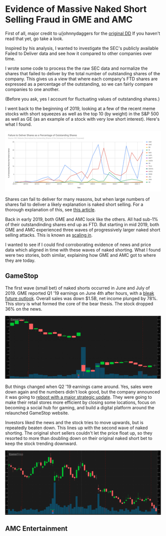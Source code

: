 # Evidence of Massive Naked Short Selling Fraud in GME and AMC

First of all, major credit to u/johnnydaggers for the [original DD](https://www.reddit.com/r/wallstreetbets/comments/l97ykd/the_real_reason_wall_street_is_terrified_of_the/)
If you haven't read that yet, go take a look.

Inspired by his analysis, I wanted to investigate the SEC's publicly available
Failed to Deliver data and see how it compared to other companies over time.

I wrote some code to process the the raw SEC data and normalize the shares that
failed to deliver by the total number of outstanding shares of the company. This
gives us a view that where each company's FTD shares are expressed as a percentage
of the outstanding, so we can fairly compare companies to one another.

(Before you ask, yes I account for fluctuating values of outstanding shares.)

I went back to the beginning of 2019, looking at a few of the recent meme
stocks with short squeezes as well as the top 10 (by weight) in the S&P 500 as
well as GE (as an example of a stock with very low short interest). Here's what
I found.

![Failure to Deliver](failure_to_deliver.png)

Shares can fail to deliver for many reasons, but when large numbers of shares
fail to deliver a likely explanation is naked short selling. For a thorough
explanation of this, see [this article](http://counterfeitingstock.com/CS2.0/CounterfeitingStock.html).

Back in early 2019, both GME and AMC look like the others. All had sub-1% of
their outstandinding shares end up as FTD. But starting in mid 2019, both GME
and AMC experienced three waves of progressively larger naked short selling
attacks. This is known as [scaling in](https://www.investopedia.com/terms/s/scale-in.asp).

I wanted to see if I could find corroborating evidence of news and price data
which aligned in time with these waves of naked shorting. What I found were
two stories, both similar, explaining how GME and AMC got to where they are
today.

## GameStop

The first wave (small bet) of naked shorts occurred in June and July of 2019.
GME reported Q1 '19 earnings on June 4th after hours, with a [bleak future outlook](https://www.washingtonpost.com/business/2019/06/05/gamestop-stock-plunges-nearly-percent-gamers-brace-new-era-consoles/).
Overall sales was down $1.5B, net income plunged by 78%. This story is what
formed the core of the bear thesis. The stock dropped 36% on the news.

![GameStop Q1 19 Earnings](gamestop_q1_2019.png)

But things changed when Q2 '19 earnings came around. Yes, sales were down again
and the numbers didn't look good, but the company announced it was going to
[reboot with a major strategic update](https://www.globenewswire.com/news-release/2019/09/10/1913815/0/en/GameStop-Reports-Second-Quarter-Fiscal-2019-Results.html).
They were going to make their retail stores more efficient by closing some
locations, focus on becoming a social hub for gaming, and build a digital
platform around the relaunched GameStop website.

Investors liked the news and the stock tries to move upwards, but is repeatedly
beaten down. This lines up with the second wave of naked shorting. The original
short sellers couldn't let the price float up, so they resorted to more than
doubling down on their original naked short bet to keep the stock trending
downward.

![Gamestop Q2 19 Earnings](gamestop_q2_2019.png)

## AMC Entertainment
